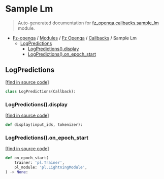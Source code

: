 # Sample Lm

> Auto-generated documentation for [fz_openqa.callbacks.sample_lm](blob/master/fz_openqa/callbacks/sample_lm.py) module.

- [Fz-openqa](../../README.md#fz-openqa-index) / [Modules](../../MODULES.md#fz-openqa-modules) / [Fz Openqa](../index.md#fz-openqa) / [Callbacks](index.md#callbacks) / Sample Lm
    - [LogPredictions](#samplelanguagemodel)
        - [LogPredictions().display](#samplelanguagemodeldisplay)
        - [LogPredictions().on_epoch_start](#samplelanguagemodelon_epoch_start)

## LogPredictions

[[find in source code]](blob/master/fz_openqa/callbacks/sample_lm.py#L9)

```python
class LogPredictions(Callback):
```

### LogPredictions().display

[[find in source code]](blob/master/fz_openqa/callbacks/sample_lm.py#L16)

```python
def display(input_ids, tokenizer):
```

### LogPredictions().on_epoch_start

[[find in source code]](blob/master/fz_openqa/callbacks/sample_lm.py#L10)

```python
def on_epoch_start(
    trainer: 'pl.Trainer',
    pl_module: 'pl.LightningModule',
) -> None:
```
